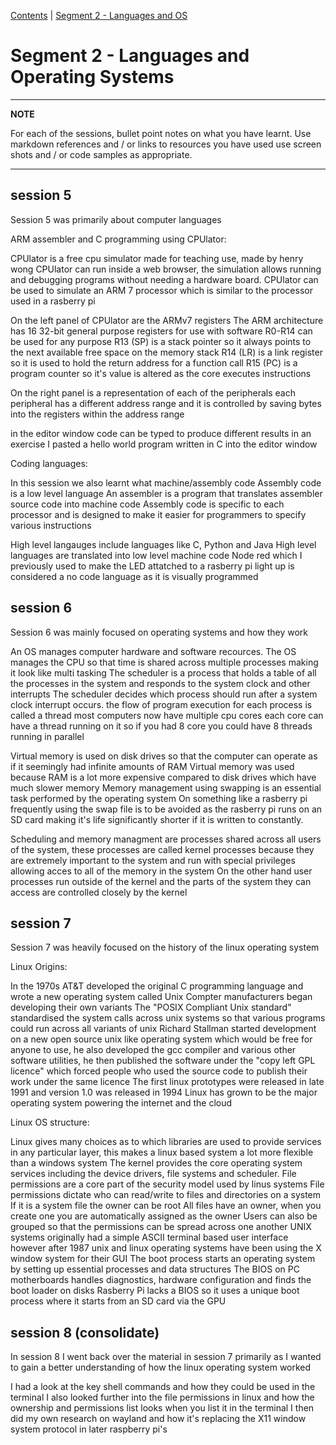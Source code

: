 [Contents](../personal_learning_record/personal_learning_record.md) | [Segment 2 - Languages and OS](../personal_learning_record/segment2.md) 

# Segment 2 - Languages and Operating Systems

---
**NOTE**

For each of the sessions, bullet point notes on what you have learnt.
Use markdown references and / or links to resources you have used
use  screen shots and / or code samples as appropriate.

---

## session 5

Session 5 was primarily about computer languages


ARM assembler and C programming using CPUlator:

CPUlator is a free cpu simulator made for teaching use, made by henry wong
CPUlator can run inside a web browser, the simulation allows running and debugging programs without needing a hardware board.
CPUlator can be used to simulate an ARM 7 processor which is similar to the processor used in a rasberry pi

On the left panel of CPUlator are the ARMv7 registers
The ARM architecture has 16 32-bit general purpose registers for use with software
R0-R14 can be used for any purpose
R13 (SP) is a stack pointer so it always points to the next available free space on the memory stack
R14 (LR) is a link register so it is used to hold the return address for a function call
R15 (PC) is a program counter so it's value is altered as the core executes instructions

On the right panel is a representation of each of the peripherals
each peripheral has a different address range and it is controlled by saving bytes into the registers within the address range

in the editor window code can be typed to produce different results
in an exercise I pasted a hello world program written in C into the editor window


Coding languages:

In this session we also learnt what machine/assembly code
Assembly code is a low level language
An assembler is a program that translates assembler source code into machine code
Assembly code is specific to each processor and is designed to make it easier for programmers to specify various instructions

High level langauges include languages like C, Python and Java
High level languages are translated into low level machine code
Node red which I previously used to make the LED attatched to a rasberry pi light up is considered a no code language as it is visually programmed


## session 6

Session 6 was mainly focused on operating systems and how they work

An OS manages computer hardware and software recources.
The OS manages the CPU so that time is shared across multiple processes making it look like multi tasking
The scheduler is a process that holds a table of all the processes in the system and responds to the system clock and other interrupts
The scheduler decides which process should run after a system clock interrupt occurs.
the flow of program execution for each process is called a thread
most computers now have multiple cpu cores
each core can have a thread running on it so if you had 8 core you could have 8 threads running in parallel

Virtual memory is used on disk drives so that the computer can operate as if it seemingly had infinite amounts of RAM
Virtual memory was used because RAM is a lot more expensive compared to disk drives which have much slower memory
Memory management using swapping is an essential task performed by the operating system
On something like a rasberry pi frequently using the swap file is to be avoided as the rasberry pi runs on an SD card making it's life significantly shorter if it is written to constantly.

Scheduling and memory managment are processes shared across all users of the system, these processes are called kernel processes because they are extremely important to the system and run with special privileges allowing acces to all of the memory in the system
On the other hand user processes run outside of the kernel and the parts of the system they can access are controlled closely by the kernel


## session 7

Session 7 was heavily focused on the history of the linux operating system

Linux Origins:

In the 1970s AT&T developed the original C programming language and wrote a new operating system called Unix
Compter manufacturers began developing their own variants
The "POSIX Compliant Unix standard" standardised the system calls across unix systems so that various programs could run across all variants of unix
Richard Stallman started development on a new open source unix like operating system which would be free for anyone to use, he also developed the gcc compiler and various other software utilities, he then published the software under the "copy left GPL licence" which forced people who used the source code to publish their work under the same licence
The first linux prototypes were released in late 1991 and version 1.0 was released in 1994
Linux has grown to be the major operating system powering the internet and the cloud


Linux OS structure:

Linux gives many choices as to which libraries are used to provide services in any particular layer, this makes a linux based system a lot more flexible than a windows system
The kernel provides the core operating system services including the device drivers, file systems and scheduler.
File permissions are a core part of the security model used by linus systems
File permissions dictate who can read/write to files and directories on a system
If it is a system file the owner can be root
All files have an owner, when you create one you are automatically assigned as the owner
Users can also be grouped so that the permissions can be spread across one another
UNIX systems originally had a simple ASCII terminal based user interface however after 1987 unix and linux operating systems have been using the X window system for their GUI
The boot process starts an operating system by setting up essential processes and data structures
The BIOS on PC motherboards handles diagnostics, hardware configuration and finds the boot loader on disks
Rasberry Pi lacks a BIOS so it uses a unique boot process where it starts from an SD card via the GPU




## session 8 (consolidate)

In session 8 I went back over the material in session 7 primarily as I wanted to gain a better understanding of how the linux operating system worked

I had a look at the key shell commands and how they could be used in the terminal
I also looked further into the file permissions in linux and how the ownership and permissions list looks when you list it in the terminal
I then did my own research on wayland and how it's replacing the X11 window system protocol in later raspberry pi's

